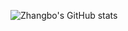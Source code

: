![Zhangbo's GitHub stats](https://github-readme-stats.vercel.app/api?username=zhangbo9674&show_icons=true&theme=gruvbox)
